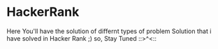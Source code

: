 # HackerRank
Here You'll have the solution of differnt types of problem Solution that i have solved in Hacker Rank ;)
so, Stay Tuned ::>^<::
